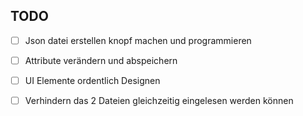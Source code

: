 ## TODO

*[ ] Json datei erstellen knopf machen und programmieren

*[ ] Attribute verändern und abspeichern

*[ ] UI Elemente ordentlich Designen

*[ ] Verhindern das 2 Dateien gleichzeitig eingelesen werden können
